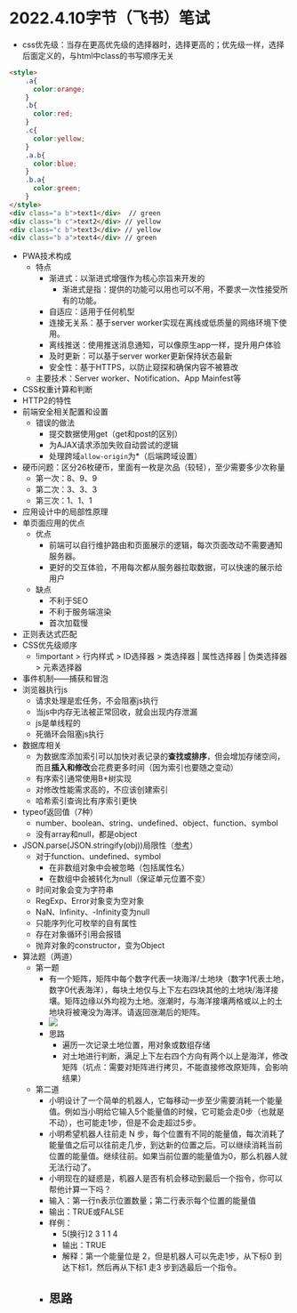 #  2022.4.10字节（飞书）笔试

- css优先级：当存在更高优先级的选择器时，选择更高的；优先级一样，选择后面定义的，与html中class的书写顺序无关

```html
<style>
	.a{
	  color:orange;
	}
	.b{
	  color:red;
	}
	.c{
	  color:yellow;
	}
	.a.b{
	  color:blue;
	}
	.b.a{
	  color:green;
	}
</style>
<div class="a b">text1</div>  // green
<div class="b c">text2</div> // yellow
<div class="c b">text3</div> // yellow
<div class="b a">text4</div> // green
```

- PWA技术构成
	- 特点
		- 渐进式：以渐进式增强作为核心宗旨来开发的
			- 渐进式是指：提供的功能可以用也可以不用，不要求一次性接受所有的功能。
		- 自适应：适用于任何机型
		- 连接无关系：基于server worker实现在离线或低质量的网络环境下使用。
		- 离线推送：使用推送消息通知，可以像原生app一样，提升用户体验
		- 及时更新：可以基于server worker更新保持状态最新
		- 安全性：基于HTTPS，以防止窥探和确保内容不被篡改
	- 主要技术：Server worker、Notification、App Mainfest等
- CSS权重计算和判断
- HTTP2的特性
- 前端安全相关配置和设置
	- 错误的做法
		- 提交数据使用get（get和post的区别）
		- 为AJAX请求添加失败自动尝试的逻辑
		- 处理跨域`allow-origin`为*（后端跨域设置）
- 硬币问题：区分26枚硬币，里面有一枚是次品（较轻），至少需要多少次称量
	- 第一次：8、9、9
	- 第二次：3、3、3
	- 第三次：1、1、1
- 应用设计中的局部性原理
- 单页面应用的优点
	- 优点
		- 前端可以自行维护路由和页面展示的逻辑，每次页面改动不需要通知服务器。
		- 更好的交互体验，不用每次都从服务器拉取数据，可以快速的展示给用户
	- 缺点
		- 不利于SEO
		- 不利于服务端渲染
		- 首次加载慢
- 正则表达式匹配
- CSS优先级顺序
	- !important > 行内样式 > ID选择器 > 类选择器 | 属性选择器 | 伪类选择器 > 元素选择器
- 事件机制——捕获和冒泡
- 浏览器执行js
	- 请求处理是宏任务，不会阻塞js执行
	- 当js中内存无法被正常回收，就会出现内存泄漏
	- js是单线程的
	- 死循环会阻塞js执行
- 数据库相关
	- 为数据库添加索引可以加快对表记录的**查找或排序**，但会增加存储空间，而且**插入和修改**会花费更多时间（因为索引也要随之变动）
	- 有序索引通常使用B+树实现
	- 对修改性能需求高的，不应该创建索引
	- 哈希索引查询比有序索引更快
- typeof返回值（7种）
	- number、boolean、string、undefined、object、function、symbol
	- 没有array和null，都是object
- JSON.parse(JSON.stringify(obj))局限性（[参考](https://github.com/Yuanfang-fe/Blog-X/issues/14)）
	- 对于function、undefined、symbol
		- 在非数组对象中会被忽略（包括属性名）
		- 在数组中会被转化为null（保证单元位置不变）
	- 时间对象会变为字符串
	- RegExp、Error对象变为空对象
	- NaN、Infinity、-Infinity变为null
	- 只能序列化可枚举的自有属性
	- 存在对象循环引用会报错
	- 抛弃对象的constructor，变为Object
- 算法题（两道）
	- 第一题
		- 有一个矩阵，矩阵中每个数字代表一块海洋/土地块（数字1代表土地，数字0代表海洋），每块土地仅与上下左右四块其他的土地块/海洋接壤。矩阵边缘以外均视为土地。涨潮时，与海洋接壤两格或以上的土地块将被淹没为海洋。请返回涨潮后的矩阵。
		- ![](https://cdn.jsdelivr.net/gh/Merlin218/image-storage/picGo/202204131732419.png)
		- 思路
			- 遍历一次记录土地位置，用对象或数组存储
			- 对土地进行判断，满足上下左右四个方向有两个以上是海洋，修改矩阵（坑点：需要对矩阵进行拷贝，不能直接修改原矩阵，会影响结果）
	- 第二道
		- 小明设计了一个简单的机器人，它每移动一步至少需要消耗一个能量值。例如当小明给它输入5个能量值的时候，它可能会走0步（也就是不动），也可能走1步，但是不会走超过5步。
		- 小明希望机器人往前走 N 步，每个位置有不同的能量值，每次消耗了能量值之后可以往前走几步，到达新的位置之后。可以继续消耗当前位置的能量值。继续往前。如果当前位置的能量值为0，那么机器人就无法行动了。
		- 小明现在的疑惑是，机器人是否有机会移动到最后一个指令，你可以帮他计算一下吗？
		- 输入：第一行n表示位置数量；第二行表示每个位置的能量值
		- 输出：TRUE或FALSE
		- 样例：
			- 5(换行)2 3 1 1 4
			- 输出：TRUE
			- 解释：第一个能量位是 2，但是机器人可以先走1步，从下标0 到达下标1，然后再从下标1 走3 步到选最后一个指令。
		- 思路
			- 